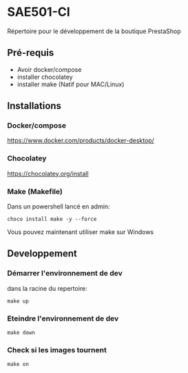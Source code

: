 # SAE501-CI

Répertoire pour le développement de la boutique PrestaShop

## Pré-requis

- Avoir docker/compose
- installer chocolatey
- installer make (Natif pour MAC/Linux)

## Installations

### Docker/compose

https://www.docker.com/products/docker-desktop/

### Chocolatey

https://chocolatey.org/install

### Make (Makefile)

Dans un powershell lancé en admin:

```
choco install make -y --force
```

Vous pouvez maintenant utiliser make sur Windows

## Developpement

### Démarrer l'environnement de dev

dans la racine du repertoire:

```
make up
```

### Eteindre l'environnement de dev

```
make down
```

### Check si les images tournent

```
make on
```
